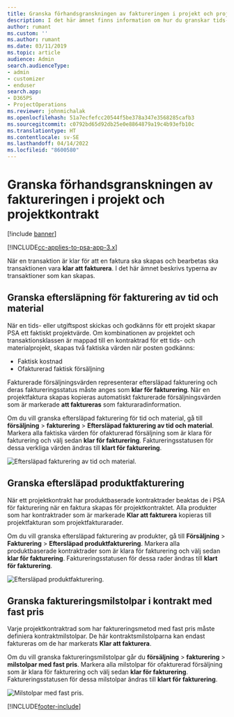 ```yaml
---
title: Granska förhandsgranskningen av faktureringen i projekt och projektkontrakt
description: I det här ämnet finns information om hur du granskar tids-, utgifts- och produkteftersläpningar och hur du markerar dem som klara för fakturering.
author: rumant
ms.custom: ''
ms.author: rumant
ms.date: 03/11/2019
ms.topic: article
audience: Admin
search.audienceType:
- admin
- customizer
- enduser
search.app:
- D365PS
- ProjectOperations
ms.reviewer: johnmichalak
ms.openlocfilehash: 51a7ecfefcc20544f5be378a347e3568285cafb3
ms.sourcegitcommit: c0792bd65d92db25e0e8864879a19c4b93efb10c
ms.translationtype: HT
ms.contentlocale: sv-SE
ms.lasthandoff: 04/14/2022
ms.locfileid: "8600580"
---
```

# <a name="review-the-invoicing-backlog-on-projects-and-project-contracts"></a>Granska förhandsgranskningen av faktureringen i projekt och projektkontrakt

[!include [banner](../includes/psa-now-project-operations.md)]

[!INCLUDE[cc-applies-to-psa-app-3.x](../includes/cc-applies-to-psa-app-3x.md)]

När en transaktion är klar för att en faktura ska skapas och bearbetas ska transaktionen vara **klar att fakturera**. I det här ämnet beskrivs typerna av transaktioner som kan skapas.

## <a name="review-the-time-and-material-billing-backlog"></a>Granska eftersläpning för fakturering av tid och material

När en tids- eller utgiftspost skickas och godkänns för ett projekt skapar PSA ett faktiskt projektvärde. Om kombinationen av projektet och transaktionsklassen är mappad till en kontraktrad för ett tids- och materialprojekt, skapas två faktiska värden när posten godkänns:

- Faktisk kostnad 
- Ofakturerad faktisk försäljning

Fakturerade försäljningsvärden representerar eftersläpad fakturering och deras faktureringsstatus måste anges som **klar för fakturering**. När en projektfaktura skapas kopieras automatiskt fakturerade försäljningsvärden som är markerade **att faktureras** som fakturaradinformation.

Om du vill granska eftersläpad fakturering för tid och material, gå till **försäljning** \> **fakturering** \> **Eftersläpad fakturering av tid och material**. Markera alla faktiska värden för ofakturerad försäljning som är klara för fakturering och välj sedan **klar för fakturering**. Faktureringsstatusen för dessa verkliga värden ändras till **klart för fakturering**.

![Eftersläpad fakturering av tid och material.](media/TMBacklog.png)

## <a name="review-the-product-billing-backlog"></a>Granska eftersläpad produktfakturering

När ett projektkontrakt har produktbaserade kontraktrader beaktas de i PSA för fakturering när en faktura skapas för projektkontraktet. Alla produkter som har kontraktrader som är markerade **Klar att fakturera** kopieras till projektfakturan som projektfakturarader.

Om du vill granska eftersläpad fakturering av produkter, gå till **Försäljning** \> **Fakturering** \> **Eftersläpad produktfakturering**. Markera alla produktbaserade kontraktrader som är klara för fakturering och välj sedan **klar för fakturering**. Faktureringsstatusen för dessa rader ändras till **klart för fakturering**.

![Eftersläpad produktfakturering.](media/ProductBacklog.png)

## <a name="review-billing-milestones-on-fixed-price-contracts"></a>Granska faktureringsmilstolpar i kontrakt med fast pris

Varje projektkontraktrad som har faktureringsmetod med fast pris måste definiera kontraktmilstolpar. De här kontraktsmilstolparna kan endast faktureras om de har markerats **Klar att fakturera**. 

Om du vill granska faktureringsmilstolpar går du **försäljning** \> **fakturering** \> **milstolpar med fast pris**. Markera alla milstolpar för ofakturerad försäljning som är klara för fakturering och välj sedan **klar för fakturering**. Faktureringsstatusen för dessa milstolpar ändras till **klart för fakturering**.

![Milstolpar med fast pris.](media/FPBacklog.png)


[!INCLUDE[footer-include](../includes/footer-banner.md)]
